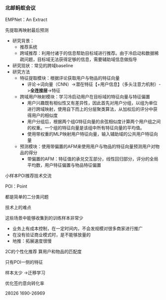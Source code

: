 ### 北邮蚂蚁会议



EMPNet：An Extract

先提取再映射最后预测

- 研究背景：
  - 推荐系统
  - 跨域推荐：利用付诸于的信息帮助目标域进行推荐。由于冷启动和数据稀疏问题，目标域无法获得足够的信息，需要辅助域信息做指导
- 研究现状：常见的跨域baseline
- 研究方法
  - 特征提取模块：根据评论获取用户与物品的特征向量
    - 评论->词向量（CNN）->潜在特征【+用户信息】（多头注意力机制）->**全连接层**->特征
  - 跨域用户映射模块：学习冷启动用户在目标域的特征向量与特征偏置
    - 用户兴趣既有相似性又有差异性，因此首先对用户分组，以组为单位进行跨域映射，使用自下而上的分层聚类算法，从加权后的评分中获得用户的相似度
    - 用户分组后，根据两个组G特征向量的余弦相似度计算两个用户组之间的权重。一个组的特征向量是该组中所有特征向量的平均值。
    - 使用带权重的MLP映射用户特征向量，输入辅助域的公共用户特征向量
  - 预测模块：使用带偏置的AFM来使用用户与物品的特征向量预测用户对物品的得分
    - 带偏置的AFM：特征值的承兑交互部分，线性回归部分，评分的全局平均数，用户特征偏置与物品特征偏置



小样本POI推荐技术交流

POI：Point



都是简单的二分类问题

技术上的难点



这些场景中能够收集到的训练样本非常少

- 业务上有成本控制，在一定时间内，不会发规模对很多商家进行推广
- 在没有验证商业模式时，是不能够放量的
- 地推：拓展速度很慢

2C的个性化推荐 算用户和物品的匹配度

只有POI一侧的特征



样本太少 ->迁移学习



优化签约意向转化率



28026 1690-26969

